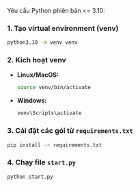 Yêu cầu Python phiên bản <= 3.10:

### 1. Tạo virtual environment (venv)
```bash
python3.10 -m venv venv
```

### 2. Kích hoạt venv
- **Linux/MacOS:**
  ```bash
  source venv/bin/activate
  ```
- **Windows:**
  ```bash
  venv\Scripts\activate
  ```

### 3. Cài đặt các gói từ `requirements.txt`
```bash
pip install -r requirements.txt
```

### 4. Chạy file `start.py`
```bash
python start.py
```


                                 